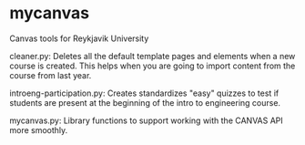 # mycanvas
Canvas tools for Reykjavik University

cleaner.py:  Deletes all the default template pages and elements when a new course is created.  This helps when you are going to import content from the course from last year.

introeng-participation.py:  Creates standardizes "easy" quizzes to test if students are present at the beginning of the intro to engineering course.

mycanvas.py:  Library functions to support working with the CANVAS API more smoothly.
